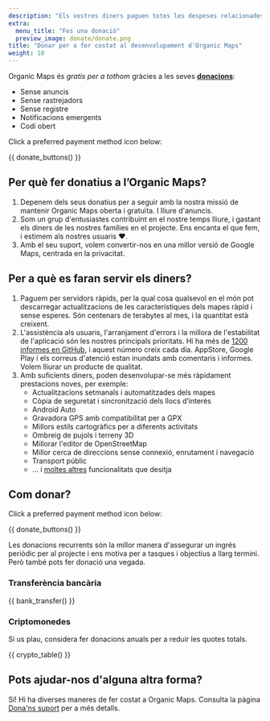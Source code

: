 ```yaml
---
description: "Els vostres diners paguen totes les despeses relacionades amb el projecte i ens motiven a millorar l’Organic Maps."
extra:
  menu_title: "Fes una donació"
  preview_image: donate/donate.png
title: "Donar per a fer costat al desenvolupament d'Organic Maps"
weight: 10
---
```


Organic Maps és _gratis per a tothom_ gràcies a les seves
**[donacions][stripe]**:

- Sense anuncis
- Sense rastrejadors
- Sense registre
- Notificacions emergents
- Codi obert

Click a preferred payment method icon below:

{{ donate_buttons() }}

## Per què fer donatius a l’Organic Maps?

1. Depenem dels seus donatius per a seguir amb la nostra missió de mantenir
   Organic Maps oberta i gratuïta. I lliure d'anuncis.
2. Som un grup d'entusiastes contribuint en el nostre temps lliure, i
   gastant els diners de les nostres famílies en el projecte. Ens encanta el
   que fem, i estimem als nostres usuaris ❤️.
3. Amb el seu suport, volem convertir-nos en una millor versió de Google
   Maps, centrada en la privacitat.

## Per a què es faran servir els diners?

1. Paguem per servidors ràpids, per la qual cosa qualsevol en el món pot
   descarregar actualitzacions de les característiques dels mapes ràpid i
   sense esperes. Són centenars de terabytes al mes, i la quantitat està
   creixent.
2. L'assistència als usuaris, l'arranjament d'errors i la millora de
   l'estabilitat de l'aplicació són les nostres principals prioritats. Hi ha
   més de [1200 informes en GitHub][github issues], i aquest número creix
   cada dia. AppStore, Google Play i els correus d'atenció estan inundats
   amb comentaris i informes. Volem lliurar un producte de qualitat.
3. Amb suficients diners, poden desenvolupar-se més ràpidament prestacions
   noves, per exemple:
   - Actualitzacions setmanals i automatitzades dels mapes
   - Còpia de seguretat i sincronització dels llocs d’interès
   - Android Auto
   - Gravadora GPS amb compatibilitat per a GPX
   - Millors estils cartogràfics per a diferents activitats
   - Ombreig de pujols i terreny 3D
   - Millorar l'editor de OpenStreetMap
   - Millor cerca de direccions sense connexió, enrutament i navegació
   - Transport públic
   - ... i [moltes altres][github issues] funcionalitats que desitja

## Com donar?

Click a preferred payment method icon below:

{{ donate_buttons() }}

Les donacions recurrents són la millor manera d'assegurar un ingrés periòdic
per al projecte i ens motiva per a tasques i objectius a llarg termini. Però
també pots fer donació una vegada.

### Transferència bancària

{{ bank_transfer() }}

### Criptomonedes

Si us plau, considera fer donacions anuals per a reduir les quotes totals.

{{ crypto_table() }}

## Pots ajudar-nos d'alguna altra forma?

Sí! Hi ha diverses maneres de fer costat a Organic Maps. Consulta la pàgina
[Dona'ns suport](@/support-us/index.ca.md) per a més detalls.

[stripe]: https://donate.organicmaps.app/ "Donar via Stripe"
[github issues]: https://github.com/organicmaps/organicmaps/issues "Informes en GitHub"
